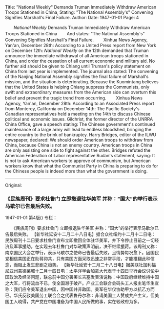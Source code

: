 Title: "National Weekly" Demands Truman Immediately Withdraw American Troops Stationed in China, Stating: "The National Assembly's" Convening Signifies Marshall's Final Failure.
Author:
Date: 1947-01-01
Page: 4

　　*National Weekly* Demands Truman Immediately Withdraw American Troops Stationed in China
　　And states: "The National Assembly's" Convening Signifies Marshall's Final Failure.
　　Xinhua News Agency, Yan'an, December 28th: According to a United Press report from New York on December 12th: *National Weekly* on the 12th demanded that Truman announce the immediate withdrawal of all American troops stationed in China, and order the cessation of all current economic and military aid. No further aid should be given to Chiang until Truman's policy statement on China from last year is implemented. The journal also stated: The convening of the Nanjing National Assembly signifies the final failure of Marshall's mission, and the situation is deteriorating. Because the Kuomintang believes that the United States is helping Chiang suppress the Communists, only swift and extraordinary measures from the American side can overturn this belief and prevent the tragic trend from occurring.
　　Xinhua News Agency, Yan'an, December 28th: According to an Associated Press report from Monterey, California on December 14th: The Pacific Society's Canadian representatives held a meeting on the 14th to discuss Chinese political and economic issues. Gilchrist, the former director of the UNRRA China Office, gave a speech stating: The Chinese government's continued maintenance of a large army will lead to endless bloodshed, bringing the entire country to the brink of bankruptcy. Harry Bridges, editor of the ILWU newspaper, declared: We should order American troops to withdraw from China, because China is not an enemy country. American troops in China are only assisting one side to fight against the other. Bridges refuted the American Federation of Labor representative Rudan's statement, saying: It is not to ask American workers to approve of communism, but American workers know that what the Communist Party in China is preparing to do for the Chinese people is indeed more than what the government is doing.



<hr /> 

Original: 


### 《民族周刊》要求杜鲁门  立即撤退驻华美军  并称：“国大”的举行表示马歇尔已告最后失败。

1947-01-01
第4版()
专栏：

　　《民族周刊》要求杜鲁门
    立即撤退驻华美军
    并称：“国大”的举行表示马歇尔已告最后失败。
    【新华社延安十二月二十八日电】据合众社纽约十二月十二日电：民族周刊十二日要求杜鲁门宣布立即撤回全体驻华美军，并下令停止目前之一切经济及军事援助。在实现去年杜鲁门对华政策声明前，决不继续援蒋。该周刊又称：南京国民大会之举行，表示马歇尔之使命已告最后失败，且情势每况愈下。因国民党相信美国正在助蒋抑共，只有美国方面采取迅速之非常手段，才能推翻此种信念，而阻止发生悲剧之趋势。
    【新华社延安十二月二十八日电】据美联社加利福尼亚州蒙德莱城十二月十四日电：太平洋学会加拿大代表于十四日举行会议讨论中国政治及经济问题，联总前中国分署署长吉塞发表演说称：中国政府继续维持中国之大军，行将流血不已，使全国濒于破产。产业工会联合会码头工人报主笔华生宣称：我们应令美军退出中国，因中国并非敌国。美军在华仅协助甲方以抗乙方而已。华氏反驳美国劳工联合会之代表鲁丹尔称：非请美国工人赞成共产主义，但美国工人晓得，共产党在中国准备为中国人民所做的事，实在较政府为多。
